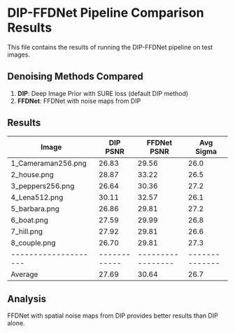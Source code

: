 # DIP-FFDNet Pipeline Comparison Results

This file contains the results of running the DIP-FFDNet pipeline on test images.

## Denoising Methods Compared

1. **DIP**: Deep Image Prior with SURE loss (default DIP method)
2. **FFDNet**: FFDNet with noise maps from DIP

## Results

| Image                |   DIP PSNR |     FFDNet PSNR |    Avg Sigma |
|--------------------|------------|-----------------|--------------|
| 1_Cameraman256.png   |      26.83 |           29.56 |         26.0 |
| 2_house.png          |      28.87 |           33.22 |         26.5 |
| 3_peppers256.png     |      26.64 |           30.36 |         27.2 |
| 4_Lena512.png        |      30.11 |           32.57 |         26.1 |
| 5_barbara.png        |      26.86 |           29.81 |         27.2 |
| 6_boat.png           |      27.59 |           29.99 |         26.8 |
| 7_hill.png           |      27.92 |           29.81 |         26.6 |
| 8_couple.png         |      26.70 |           29.81 |         27.3 |
|--------------------|------------|-----------------|--------------|
| Average              |      27.69 |           30.64 |         26.7 |

## Analysis

FFDNet with spatial noise maps from DIP provides better results than DIP alone.
